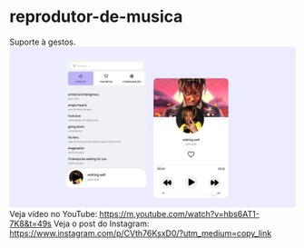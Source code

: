 # reprodutor-de-musica
Suporte à gestos.
<img src="Imagem/F6626A0C-6172-4DD7-AABA-07D3AEDC54B3.jpeg"/>
Veja vídeo no YouTube: https://m.youtube.com/watch?v=hbs6AT1-7K8&t=49s
Veja o post do Instagram: https://www.instagram.com/p/CVth76KsxD0/?utm_medium=copy_link
